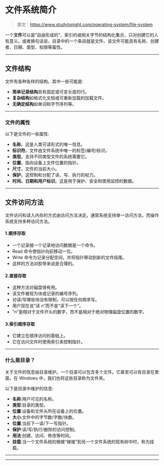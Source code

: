 # 文件系统简介

> 原文：<https://www.studytonight.com/operating-system/file-system>

一个**文件**可以是“自由形成的”、索引的或相关字节的结构化集合，只对创建它的人有意义。或者换句话说，目录中的一个条目就是文件。该文件可能具有名称、创建者、日期、类型、权限等属性。

* * *

## 文件结构

文件有各种各样的结构。其中一些可能是:

*   **简单记录结构**具有固定或可变长度的行。
*   **复杂结构**如格式化文档或可重新加载的加载文件。
*   **无确定结构**如单词和字节序列等。

* * *

### 文件的属性

以下是文件的一些属性:

*   **名称**。这是人类可读形式的唯一信息。
*   **标识符**。文件由文件系统中唯一的标签(编号)标识。
*   **类型**。支持不同类型文件的系统需要它。
*   **位置**。指向设备上文件位置的指针。
*   **尺寸**。文件的当前大小。
*   **保护**。这控制和分配了读、写、执行的权力。
*   **时间、日期和用户标识**。这是用于保护、安全和使用监控的数据。

* * *

## 文件访问方法

文件访问和读入内存的方式由访问方法决定。通常系统支持单一访问方法，而操作系统支持多种访问方法。

#### 1.顺序存取

*   一个记录接一个记录地访问数据是一个命令。
*   Read 命令使指针向前移动一位。
*   Write 命令为记录分配空间，并将指针移动到新的文件结尾。
*   这样的方法对胶带来说是合理的。

#### 2.直接存取

*   这种方法对磁盘很有用。
*   该文件被视为块或记录的编号序列。
*   对读/写哪些块没有限制，可以按任何顺序写。
*   用户现在说“读 n”而不是“读下一个”。
*   “n”是相对于文件开头的数字，而不是相对于绝对物理磁盘位置的数字。

#### 3.索引顺序存取

*   它建立在顺序访问的基础上。
*   它在访问文件时使用索引来控制指针。

* * *

### 什么是目录？

关于文件的信息由目录维护。一个目录可以包含多个文件。它甚至可以有目录在里面。在 Windows 中，我们也将这些目录称为文件夹。

以下是目录中维护的信息:

*   **名称**:用户可见的名称。
*   **类型**:目录的类型。
*   **位置**:设备和文件头所在设备上的位置。
*   **大小**:文件中的字节数/字数/块数。
*   **位置**:当前下一读/下一写指针。
*   **保护**:读/写/执行/删除的访问控制。
*   **用法**:创建、访问、修改等时间。
*   **挂载**:当一个文件系统的根被“嫁接”到另一个文件系统的现有树中时，称为挂载。

* * *

* * *